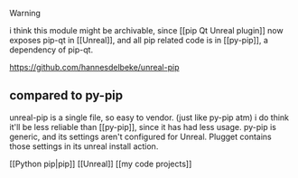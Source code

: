 
> [!warning]
> i think this module might be archivable, since [[pip Qt Unreal plugin]] now exposes pip-qt in [[Unreal]], and all pip related code is in [[py-pip]], a dependency of pip-qt.

https://github.com/hannesdelbeke/unreal-pip

## compared to py-pip
unreal-pip is a single file, so easy to vendor. (just like py-pip atm)
i do think it'll be less reliable than [[py-pip]], since it has had less usage.
py-pip is generic, and its settings aren't configured for Unreal. Plugget contains those settings in its unreal install action.

[[Python pip|pip]]
[[Unreal]]
[[my code projects]]